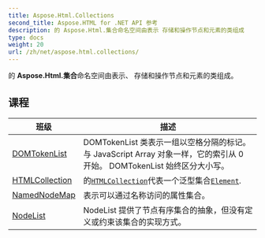 ```yaml
---
title: Aspose.Html.Collections
second_title: Aspose.HTML for .NET API 参考
description: 的 Aspose.Html.集合命名空间由表示 存储和操作节点和元素的类组成
type: docs
weight: 20
url: /zh/net/aspose.html.collections/
---
```

的 **Aspose.Html.集合**命名空间由表示、 存储和操作节点和元素的类组成。

## 课程

| 班级 | 描述 |
| --- | --- |
| [DOMTokenList](./domtokenlist/) | DOMTokenList 类表示一组以空格分隔的标记。与 JavaScript Array 对象一样，它的索引从 0 开始。 DOMTokenList 始终区分大小写。 |
| [HTMLCollection](./htmlcollection/) | 的[`HTMLCollection`](../aspose.html.collections/htmlcollection/)代表一个泛型集合[`Element`](../aspose.html.dom/element/). |
| [NamedNodeMap](./namednodemap/) | 表示可以通过名称访问的属性集合。 |
| [NodeList](./nodelist/) | NodeList 提供了节点有序集合的抽象，但没有定义或约束该集合的实现方式。 |


